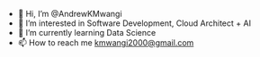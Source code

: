 - 👋 Hi, I’m @AndrewKMwangi
- 👀 I’m interested in Software Development, Cloud Architect + AI
- 🌱 I’m currently learning Data Science
- 📫 How to reach me kmwangi2000@gmail.com

<!---
AndrewKMwangi/AndrewKMwangi is a ✨ special ✨ repository because its `README.md` (this file) appears on your GitHub profile.
You can click the Preview link to take a look at your changes.
--->
